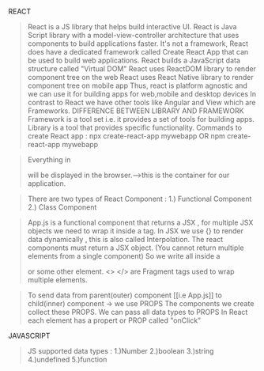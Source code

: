 
REACT
> React is a JS library that helps build interactive UI.
> React is Java Script library with a model-view-controller architecture that uses components to build applications faster.
> It's not a framework, React does have a dedicated framework called Create React App that can be used to build web applications.
> React builds a JavaScript data structure called "Virtual DOM"
> React uses ReactDOM library to render component tree on the web
> React uses React Native library to render component tree on mobile app
> Thus, react is platform agnostic and we can use it for building apps for web,mobile and desktop devices
> In contrast to React we have other tools like Angular and View which are Frameworks.
> DIFFERENCE BETWEEN LIBRARY AND FRAMEWORK
> Framework is a tool set i.e. it provides a set of tools for building apps.
> Library is a tool that provides specific functionality.
> Commands to create React app :
 npx create-react-app mywebapp
          OR
npm create-react-app mywebapp

> Everything in <div id="root"></div> will be displayed in the browser.-->this is the container for our application.

>There are two types of React Component :
1.) Functional Component
2.) Class Component

> App.js is a functional component that returns a JSX , for multiple JSX objects we need to wrap it inside a tag.
> In JSX we use {} to render data dynamically , this is also called Interpolation.
> The react components must return a JSX object. (You cannot return multiple elements from a single component) So we write all inside a <div> or some other element.
> <> </> are Fragment tags used to wrap multiple elements.

> To send data from parent(outer) component [[i.e App.js]] to child(inner) component -> we use PROPS
> The components we create collect these PROPS.
> We can pass all data types to PROPS
> In React each element has a propert or PROP called "onClick"
> 


JAVASCRIPT
> JS supported data types :
1.)Number
2.)boolean
3.)string
4.)undefined
5.)function
